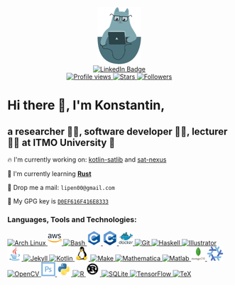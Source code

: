 <div id="header" align="center">
  <img src="assets/cat-arch.png" height="128"/>
  <div id="social">
    <a href="https://www.linkedin.com/in/kchukharev/">
        <img src="https://img.shields.io/badge/LinkedIn-blue?style=for-the-badge&logo=linkedin&logoColor=white" alt="LinkedIn Badge"/>
    </a>
  </div>
  <div id="badges">
    <a href="https://github.com/Lipen">
      <img src="https://komarev.com/ghpvc/?username=Lipen" alt="Profile views"/>
    </a>
    <a href="https://github.com/Lipen?tab=repositories&q=&type=source&language=&sort=stargazers">
      <img src="https://img.shields.io/github/stars/Lipen" alt="Stars"/>
    </a>
    <a href="https://github.com/Lipen?tab=followers">
      <img src="https://img.shields.io/github/followers/Lipen" alt="Followers"/>
    </a>
  </div>
</div>

# Hi there 👋, I'm Konstantin,
## a researcher 👨‍🎓, software developer 🧙‍♂️, lecturer 👨‍🏫 at ITMO University 🏫

🔥 I'm currently working on: [kotlin-satlib](https://github.com/Lipen/kotlin-satlib) and [sat-nexus](https://github.com/Lipen/sat-nexus)

🌱 I'm currently learning [**Rust**](https://www.rust-lang.org/)

📧 Drop me a mail: `lipen00@gmail.com`

🔑 My GPG key is [`D0EF616F416E8333`](https://keyserver.ubuntu.com/pks/lookup?search=D0EF616F416E8333&fingerprint=on&op=index)

### Languages, Tools and Technologies:

<!-- TEMPLATE:
<a href="HERE_GOES_URL" target="_blank"> <img src="HERE_GOES_LOGO" alt="HERE_GOES_ALT_TEXT" height="32"/> </a>
-->

<p>
<!-- Arch Linux --><a href="https://archlinux.org" target="_blank"> <img src="https://archlinux.org/logos/archlinux-icon-crystal-256.svg" alt="Arch Linux" height="32"/> </a>
<!-- AWS --><a href="https://aws.amazon.com" target="_blank"> <img src="https://raw.githubusercontent.com/devicons/devicon/master/icons/amazonwebservices/amazonwebservices-original-wordmark.svg" alt="AWS" height="32"/> </a>
<!-- Bash --><a href="https://www.gnu.org/software/bash" target="_blank"> <img src="https://www.vectorlogo.zone/logos/gnu_bash/gnu_bash-icon.svg" alt="Bash" height="32"/> </a>
<!-- C --><a href="https://www.cprogramming.com" target="_blank"> <img src="https://raw.githubusercontent.com/devicons/devicon/master/icons/c/c-original.svg" alt="C" height="32"/> </a>
<!-- C++ --><a href="https://www.w3schools.com/cpp" target="_blank"> <img src="https://raw.githubusercontent.com/devicons/devicon/master/icons/cplusplus/cplusplus-original.svg" alt="C++" height="32"/> </a>
<!-- Docker --><a href="https://www.docker.com" target="_blank"> <img src="https://raw.githubusercontent.com/devicons/devicon/master/icons/docker/docker-original-wordmark.svg" alt="Docker" height="32"/> </a>
<!-- Git --><a href="https://git-scm.com" target="_blank"> <img src="https://www.vectorlogo.zone/logos/git-scm/git-scm-icon.svg" alt="Git" height="32"/> </a>
<!-- Haskell --><a href="https://www.haskell.org" target="_blank"> <img src="https://upload.wikimedia.org/wikipedia/commons/1/1c/Haskell-Logo.svg" alt="Haskell" height="32"/> </a>
<!-- Illustrator --><a href="https://www.adobe.com/products/illustrator.html" target="_blank"> <img src="https://www.vectorlogo.zone/logos/adobe_illustrator/adobe_illustrator-icon.svg" alt="Illustrator" height="32"/> </a>
<!-- Java --><a href="https://www.java.com" target="_blank"> <img src="https://raw.githubusercontent.com/devicons/devicon/master/icons/java/java-original.svg" alt="Java" height="32"/> </a>
<!-- Jekyll --><a href="https://jekyllrb.com" target="_blank"> <img src="https://www.vectorlogo.zone/logos/jekyllrb/jekyllrb-icon.svg" alt="Jekyll" height="32"/> </a>
<!-- Kotlin --><a href="https://kotlinlang.org" target="_blank"> <img src="https://www.vectorlogo.zone/logos/kotlinlang/kotlinlang-icon.svg" alt="Kotlin" height="32"/> </a>
<!-- Linux --><a href="https://www.linux.org" target="_blank"> <img src="https://raw.githubusercontent.com/devicons/devicon/master/icons/linux/linux-original.svg" alt="Linux" height="32"/> </a>
<!-- Make --><a href="https://www.gnu.org/software/make" target="_blank"> <img src="https://www.gnu.org/graphics/heckert_gnu.svg" alt="Make" height="32"/> </a>
<!-- Mathematica --><a href="https://www.wolfram.com/mathematica" target="_blank"> <img src="https://upload.wikimedia.org/wikipedia/commons/2/20/Mathematica_Logo.svg" alt="Mathematica" height="32"/> </a>
<!-- Matlab --><a href="https://www.mathworks.com" target="_blank"> <img src="https://upload.wikimedia.org/wikipedia/commons/2/21/Matlab_Logo.png" alt="Matlab" height="32"/> </a>
<!-- MongoDB --><a href="https://www.mongodb.com" target="_blank"> <img src="https://raw.githubusercontent.com/devicons/devicon/master/icons/mongodb/mongodb-original-wordmark.svg" alt="MongoDB" height="32"/> </a>
<!-- NixOS --><a href="https://nixos.org" target="_blank"> <img src="https://raw.githubusercontent.com/NixOS/nixos-artwork/master/logo/nix-snowflake.svg" alt="NixOS" height="32"/> </a>
<!-- OpenCV --><a href="https://opencv.org" target="_blank"> <img src="https://www.vectorlogo.zone/logos/opencv/opencv-icon.svg" alt="OpenCV" height="32"/> </a>
<!-- Photoshop --><a href="https://www.photoshop.com/en" target="_blank"> <img src="https://raw.githubusercontent.com/devicons/devicon/master/icons/photoshop/photoshop-line.svg" alt="Photoshop" height="32"/> </a>
<!-- Python --><a href="https://www.python.org" target="_blank"> <img src="https://raw.githubusercontent.com/devicons/devicon/master/icons/python/python-original.svg" alt="Python" height="32"/> </a>
<!-- R --><a href="https://www.r-project.org" target="_blank"> <img src="https://www.r-project.org/logo/Rlogo.svg" alt="R" height="32"/> </a>
<!-- Rust --><a href="https://www.rust-lang.org" target="_blank"> <img src="https://raw.githubusercontent.com/devicons/devicon/master/icons/rust/rust-plain.svg" alt="Rust" height="32"/> </a>
<!-- SQLite --><a href="https://www.sqlite.org" target="_blank"> <img src="https://www.vectorlogo.zone/logos/sqlite/sqlite-icon.svg" alt="SQLite" height="32"/> </a>
<!-- TensorFlow --><a href="https://www.tensorflow.org" target="_blank"> <img src="https://www.vectorlogo.zone/logos/tensorflow/tensorflow-icon.svg" alt="TensorFlow" height="32"/> </a>
<!-- TeX --><a href="https://tug.org" target="_blank"> <img src="https://upload.wikimedia.org/wikipedia/commons/thumb/6/68/TeX_logo.svg/1920px-TeX_logo.svg.png" alt="TeX" height="32"/> </a>
</p>

<!-- <p><img align="left" src="https://github-readme-stats.vercel.app/api?username=lipen&show_icons=true&theme=onedark&locale=en" alt="lipen" /></p> -->

<!-- <p><img align="right" src="https://github-readme-stats.vercel.app/api/top-langs?username=lipen&show_icons=true&theme=onedark&locale=en&layout=compact" alt="lipen" /></p> -->
